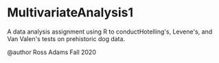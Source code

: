 # MultivariateAnalysis1
A data analysis assignment using R to conductHotelling's, Levene's, and Van Valen's 
tests on prehistoric dog data.

@author Ross Adams
Fall 2020
